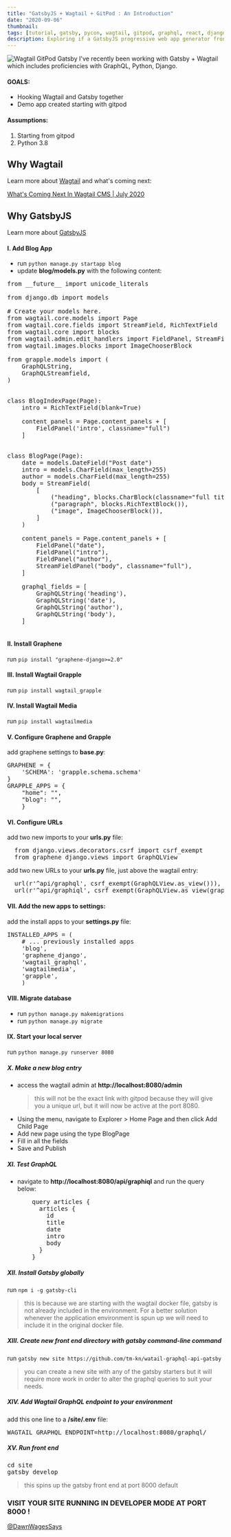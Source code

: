 ```yaml
---
title: "GatsbyJS + Wagtail + GitPod : An Introduction"
date: "2020-09-06"
thumbnail:
tags: [tutorial, gatsby, pycon, wagtail, gitpod, graphql, react, django]
description: Exploring if a GatsbyJS progressive web app generator frontend with a headless Wagtail backend could be a solution for small-sized clients and personal projects when I want to "whip something up" quickly without sacrificing design, performance, hosting costs, user or site editor experience?
---
```


![Wagtail GitPod Gatsby](./WagtailGatsbyGitPod.png)
I've recently been working with Gatsby + Wagtail which includes proficiencies with GraphQL, Python, Django.

#### GOALS:

- Hooking Wagtail and Gatsby together
- Demo app created starting with gitpod

#### Assumptions:

1. Starting from gitpod
2. Python 3.8

## Why Wagtail

Learn more about [Wagtail](https://docs.wagtail.io/en/stable/) and what's coming next:

[What's Coming Next In Wagtail CMS | July 2020](https://www.youtube.com/watch?v=IMNFjrQ5OY4)

## Why GatsbyJS

Learn more about [GatsbyJS](https://www.gatsbyjs.com/docs/)

#### I. Add Blog App

- run `python manage.py startapp blog`
- update **blog/models.py** with the following content:

<pre>
from __future__ import unicode_literals

from django.db import models

# Create your models here.
from wagtail.core.models import Page
from wagtail.core.fields import StreamField, RichTextField
from wagtail.core import blocks
from wagtail.admin.edit_handlers import FieldPanel, StreamFieldPanel
from wagtail.images.blocks import ImageChooserBlock

from grapple.models import (
    GraphQLString,
    GraphQLStreamfield,
)


class BlogIndexPage(Page):
    intro = RichTextField(blank=True)

    content_panels = Page.content_panels + [
        FieldPanel('intro', classname="full")
    ]


class BlogPage(Page):
    date = models.DateField("Post date")
    intro = models.CharField(max_length=255)    
    author = models.CharField(max_length=255)
    body = StreamField(
        [
            ("heading", blocks.CharBlock(classname="full title")),
            ("paragraph", blocks.RichTextBlock()),
            ("image", ImageChooserBlock()),
        ]
    )

    content_panels = Page.content_panels + [
        FieldPanel("date"),
        FieldPanel("intro"),
        FieldPanel("author"),
        StreamFieldPanel("body", classname="full"),
    ]

    graphql_fields = [
        GraphQLString('heading'),
        GraphQLString('date'),
        GraphQLString('author'),
        GraphQLString('body'),
    ]

</pre>

#### II. Install Graphene

run `pip install "graphene-django>=2.0"`

#### III. Install Wagtail Grapple

run `pip install wagtail_grapple`

#### IV. Install Wagtail Media

run `pip install wagtailmedia`

#### V. Configure Graphene and Grapple

add graphene settings to **base.py**:

<pre>
GRAPHENE = {
    'SCHEMA': 'grapple.schema.schema'
}
GRAPPLE_APPS = {
    "home": "",
    "blog": "",
    }
</pre>

#### VI. Configure URLs

add two new imports to your **urls.py** file:

<pre>
  from django.views.decorators.csrf import csrf_exempt
  from graphene_django.views import GraphQLView
</pre>

add two new URLs to your **urls.py** file, just above the wagtail entry:

<pre>
  url(r'^api/graphql', csrf_exempt(GraphQLView.as_view())),
  url(r'^api/graphiql', csrf_exempt(GraphQLView.as_view(graphiql=True, pretty=True))),
</pre>

#### VII. Add the new apps to settings:

add the install apps to your **settings.py** file:

<pre>
INSTALLED_APPS = (
    # ... previously installed apps
    'blog',
    'graphene_django',
    'wagtail_graphql',
    'wagtailmedia',
    'grapple',
    )
</pre>

#### VIII. Migrate database

- run `python manage.py makemigrations`
- run `python manage.py migrate`

#### IX. Start your local server

run `python manage.py runserver 8080`

##### X. Make a new blog entry

- access the wagtail admin at **http://localhost:8080/admin**
  > this will not be the exact link with gitpod because they will give you a unique url, but it will now be active at the port 8080.
- Using the menu, navigate to Explorer > Home Page and then click Add Child Page
- Add new page using the type BlogPage
- Fill in all the fields
- Save and Publish

##### XI. Test GraphQL

- navigate to **http://localhost:8080/api/graphiql** and run the query below:
  <pre>
      query articles {
        articles {
          id
          title
          date
          intro
          body
        }
      }
  </pre>

##### XII. Install Gatsby globally

run `npm i -g gatsby-cli`

> this is because we are starting with the wagtail docker file, gatsby is not already included in the environment. For a better solution whenever the application environment is spun up we will need to include it in the original docker file.

##### XIII. Create new front end directory with gatsby command-line command

run `gatsby new site https://github.com/tm-kn/watail-graphql-api-gatsby`

> you can create a new site with any of the gatsby starters but it will require more work in order to alter the graphql queries to suit your needs.

##### XIV. Add Wagtail GraphQL endpoint to your environment

add this one line to a **/site/.env** file:

<pre>
WAGTAIL_GRAPHQL_ENDPOINT=http://localhost:8080/graphql/
</pre>

##### XV. Run front end

<pre>
cd site
gatsby develop
</pre>

> this spins up the gatsby front end at port 8000 default

### VISIT YOUR SITE RUNNING IN DEVELOPER MODE AT PORT 8000 !

[@DawnWagesSays](https://twitter.com/DawnWagesSays)
